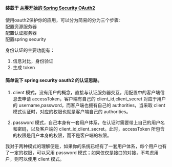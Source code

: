 #### 装载于 [从零开始的 Spring Security OAuth2](https://www.cnkirito.moe/Spring-Security-OAuth2-1/)
使用oauth2保护你的应用，可以分为简易的分为三个步骤:  
配置资源服务器  
配置认证服务器  
配置spring security  

身份认证的主要功能有：  
1. 信息对比，身份验证   
2. 生成 token  



#### 简单说下 spring security oauth2 的认证思路。
1. client 模式，没有用户的概念，直接与认证服务器交互，用配置中的客户端信息去申请 accessToken，客户端有自己的 client_id,client_secret 对应于用户的 username,password，而客户端也拥有自己的 authorities，当采取 client 模式认证时，对应的权限也就是客户端自己的 authorities。

2. password 模式，自己本身有一套用户体系，在认证时需要带上自己的用户名和密码，以及客户端的 client_id,client_secret。此时，accessToken 所包含的权限是用户本身的权限，而不是客户端的权限。

我对于两种模式的理解便是，如果你的系统已经有了一套用户体系，每个用户也有了一定的权限，可以采用 password 模式；如果仅仅是接口的对接，不考虑用户，则可以使用 client 模式。
